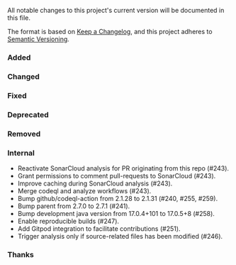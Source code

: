 All notable changes to this project's current version will be documented in this file.

The format is based on [Keep a Changelog](https://keepachangelog.com/en/1.0.0/), and this project adheres
to [Semantic Versioning](https://semver.org/spec/v2.0.0.html).

### Added

### Changed

### Fixed

### Deprecated

### Removed

### Internal

- Reactivate SonarCloud analysis for PR originating from this repo (#243).
- Grant permissions to comment pull-requests to SonarCloud (#243).
- Improve caching during SonarCloud analysis (#243).
- Merge codeql and analyze workflows (#243).
- Bump github/codeql-action from 2.1.28 to 2.1.31 (#240, #255, #259).
- Bump parent from 2.7.0 to 2.7.1 (#241).
- Bump development java version from 17.0.4+101 to 17.0.5+8 (#258).
- Enable reproducible builds (#247).
- Add Gitpod integration to facilitate contributions (#251).
- Trigger analysis only if source-related files has been modified (#246).

### Thanks
